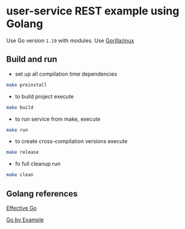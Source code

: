 # user-service REST example using Golang

Use Go version `1.19` with modules.
Use [Gorilla/mux](https://github.com/gorilla/mux)

## Build and run

* set up all compilation time dependencies 
```bash
make preinstall
```

* to build project execute
```bash
make build
```

* to run service from make, execute
```bash
make run
```

* to create cross-compilation versions execute
```bash
make release
```

* fo full cleanup run
```bash
make clean
```

## Golang references

[Effective Go](https://go.dev/doc/effective_go)

[Go by Example](https://gobyexample.com/)